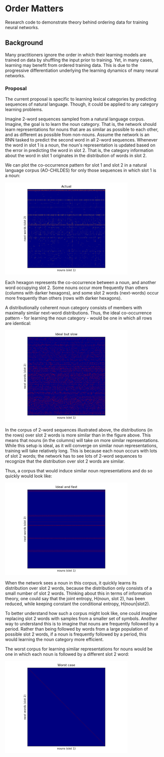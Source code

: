 # Order Matters

Research code to demonstrate theory behind ordering data for training neural networks.

## Background

Many practitioners ignore the order in which their learning models are trained on data by shuffling the input prior to training.
Yet, in many cases, learning may benefit from ordered training data.
This is due to the progressive differentiation underlying the learning dynamics of many neural networks.
  
### Proposal

The current proposal is specific to learning lexical categories by predicting sequences of natural language. 
Though, it could be applied to any category learning problems.

Imagine 2-word sequences sampled from a natural language corpus.
Imagine, the goal is to learn the noun category.
That is, the network should learn representations for nouns that are as similar as possible to each other, and as different as possible from non-nouns.
Assume the network is an RNN tasked to predict the second word in all 2-word sequences.
Whenever the word in slot 1 is a noun, the noun's representation is updated based on the error in predicting the word in slot 2.
That is, the category information about the word in slot 1 originates in the distribution of words in slot 2.

We can plot the co-occurrence pattern for slot 1 and slot 2 in a natural language corpus (AO-CHILDES) for only those sequences in which slot 1 is a noun:
 
<img src="images/actual.png" width="400">

Each hexagon represents the co-occurrence between a noun, and another word occupying slot 2.
Some nouns occur more frequently than others (columns with darker hexagons),
and some slot 2 words (next-words) occur more frequently than others (rows with darker hexagons).

A distributionally coherent noun category consists of members with maximally similar next-word distributions.
Thus, the ideal co-occurrence pattern - for learning the noun category -  would be one in which all rows are identical:

<img src="images/ideal_but_slow.png" width="400">

In the corpus of 2-word sequences illustrated above, the distributions (in the rows) over slot 2 words is more similar than in the figure above.
This means that nouns (in the columns) will take on more similar representations. 
While this setup is ideal, as it will converge on similar noun representations, training will take relatively long.
This is because each noun occurs with lots of slot 2 words; the network has to see lots of 2-word sequences to recognize that the distribution over slot 2 words are similar.

Thus, a corpus that would induce similar noun representations and do so quickly would look like: 

<img src="images/ideal_and_fast.png" width="400">

When the network sees a noun in this corpus, it quickly learns its distribution over slot 2 words, 
because the distribution only consists of a small number of slot 2 words.
Thinking about this in terms of information theory, one could say that the joint entropy, H(noun, slot 2), has been reduced, 
while keeping constant the conditional entropy, H(noun|slot2).

To better understand how such a corpus might look like, one could imagine replacing slot 2 words with samples from a smaller set of symbols.
Another way to understand this is to imagine that nouns are frequently followed by a period. 
Rather than being followed by words from a large population of possible slot 2 words, 
if a noun is frequently followed by a period, this would learning the noun category more efficient.

The worst corpus for learning similar representations for nouns would be one in which each noun is followed by a different slot 2 word:

<img src="images/worst_case.png" width="400">




 